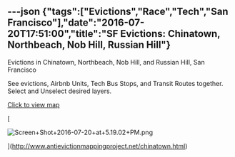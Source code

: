 ---json
{"tags":["Evictions","Race","Tech","San Francisco"],"date":"2016-07-20T17:51:00","title":"SF Evictions: Chinatown, Northbeach, Nob Hill, Russian Hill"}
---

Evictions in Chinatown, Northbeach, Nob Hill, and Russian Hill, San Francisco

See evictions, Airbnb Units, Tech Bus Stops, and Transit Routes together. Select and Unselect desired layers.

[Click to view map](http://www.antievictionmappingproject.net/chinatown.html)

[

![Screen+Shot+2016-07-20+at+5.19.02+PM.png](/assets/uploads/Screen%2BShot%2B2016-07-20%2Bat%2B5.19.02%2BPM.png)

](http://www.antievictionmappingproject.net/chinatown.html)
